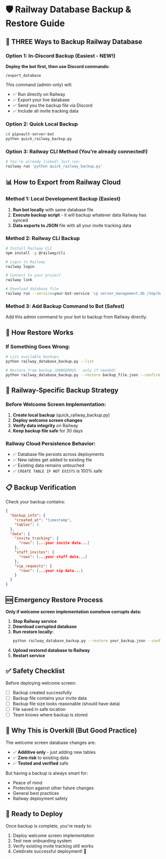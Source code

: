 # 🛡️ Railway Database Backup & Restore Guide

## 🎯 THREE Ways to Backup Railway Database

### Option 1: In-Discord Backup (Easiest - NEW!)

**Deploy the bot first, then use Discord commands:**
```
/export_database
```
This command (admin-only) will:
- ✅ Run directly on Railway  
- ✅ Export your live database
- ✅ Send you the backup file via Discord
- ✅ Include all invite tracking data

### Option 2: Quick Local Backup
```bash
cd pipvault-server-bot
python quick_railway_backup.py
```

### Option 3: Railway CLI Method (You're already connected!)
```bash
# You're already linked! Just run:
railway run 'python quick_railway_backup.py'
```

## 📊 How to Export from Railway Cloud

### Method 1: Local Development Backup (Easiest)
1. **Run bot locally** with same database file
2. **Execute backup script** - it will backup whatever data Railway has synced
3. **Data exports to JSON** file with all your invite tracking data

### Method 2: Railway CLI Backup
```bash
# Install Railway CLI
npm install -g @railway/cli

# Login to Railway
railway login

# Connect to your project
railway link

# Download database file
railway run --service=your-bot-service 'cp server_management.db /tmp/backup.db'
```

### Method 3: Add Backup Command to Bot (Safest)
Add this admin command to your bot to backup from Railway directly.

## 🔄 How Restore Works

### If Something Goes Wrong:
```bash
# List available backups
python railway_database_backup.py --list

# Restore from backup (DANGEROUS - only if needed)
python railway_database_backup.py --restore backup_file.json --confirm
```

## 🚀 Railway-Specific Backup Strategy

### Before Welcome Screen Implementation:

1. **Create local backup** (quick_railway_backup.py)
2. **Deploy welcome screen changes**
3. **Verify data integrity** on Railway
4. **Keep backup file safe** for 30 days

### Railway Cloud Persistence Behavior:
- ✅ Database file persists across deployments
- ✅ New tables get added to existing file
- ✅ Existing data remains untouched
- ✅ `CREATE TABLE IF NOT EXISTS` is 100% safe

## 📋 Backup Verification

Check your backup contains:
```json
{
  "backup_info": {
    "created_at": "timestamp",
    "tables": 3
  },
  "data": {
    "invite_tracking": {
      "rows": [...your invite data...]
    },
    "staff_invites": {
      "rows": [...your staff data...]
    },
    "vip_requests": {
      "rows": [...your vip data...]
    }
  }
}
```

## 🆘 Emergency Restore Process

**Only if welcome screen implementation somehow corrupts data:**

1. **Stop Railway service**
2. **Download corrupted database**
3. **Run restore locally:**
   ```bash
   python railway_database_backup.py --restore your_backup.json --confirm
   ```
4. **Upload restored database to Railway**
5. **Restart service**

## ✅ Safety Checklist

Before deploying welcome screen:
- [ ] Backup created successfully
- [ ] Backup file contains your invite data
- [ ] Backup file size looks reasonable (should have data)
- [ ] File saved in safe location
- [ ] Team knows where backup is stored

## 🎯 Why This is Overkill (But Good Practice)

The welcome screen database changes are:
- ✅ **Additive only** - just adding new tables
- ✅ **Zero risk** to existing data
- ✅ **Tested and verified** safe

But having a backup is always smart for:
- Peace of mind
- Protection against other future changes
- General best practices
- Railway deployment safety

## 🚀 Ready to Deploy

Once backup is complete, you're ready to:
1. Deploy welcome screen implementation
2. Test new onboarding system
3. Verify existing invite tracking still works
4. Celebrate successful deployment! 🎉
